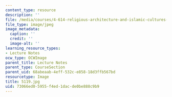 ```yaml
---
content_type: resource
description: ''
file: /media/courses/4-614-religious-architecture-and-islamic-cultures-fall-2002/73066ed05955f4ed1dacde0be888c9b9_5119.jpg
file_type: image/jpeg
image_metadata:
  caption: ''
  credit: ''
  image-alt: ''
learning_resource_types:
- Lecture Notes
ocw_type: OCWImage
parent_title: Lecture Notes
parent_type: CourseSection
parent_uid: 68abeaab-4eff-532c-e858-18d3ffb567bd
resourcetype: Image
title: 5119.jpg
uid: 73066ed0-5955-f4ed-1dac-de0be888c9b9
---
```

